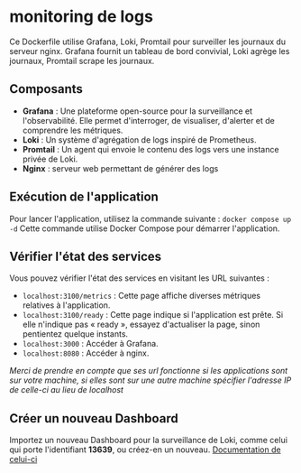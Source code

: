 # monitoring de logs
Ce Dockerfile utilise Grafana, Loki, Promtail pour surveiller les journaux du serveur nginx. Grafana fournit un tableau de bord convivial, Loki agrège les journaux, Promtail scrape les journaux.

## Composants
- **Grafana** : Une plateforme open-source pour la surveillance et l'observabilité. Elle permet d'interroger, de visualiser, d'alerter et de comprendre les métriques.
- **Loki** : Un système d'agrégation de logs inspiré de Prometheus.
- **Promtail** : Un agent qui envoie le contenu des logs vers une instance privée de Loki.
- **Nginx** : serveur web permettant de générer des logs

## Exécution de l'application
Pour lancer l'application, utilisez la commande suivante : `docker compose up -d`
Cette commande utilise Docker Compose pour démarrer l'application.

## Vérifier l'état des services
Vous pouvez vérifier l'état des services en visitant les URL suivantes :
- `localhost:3100/metrics` : Cette page affiche diverses métriques relatives à l'application.
- `localhost:3100/ready` : Cette page indique si l'application est prête. Si elle n'indique pas « ready », essayez d'actualiser la page, sinon pentientez quelque instants.
- `localhost:3000` : Accéder à Grafana.
- `localhost:8080` : Accéder à nginx.

*Merci de prendre en compte que ses url fonctionne si les applications sont sur votre machine, si elles sont sur une autre machine spécifier l'adresse IP de celle-ci au lieu de localhost*

## Créer un nouveau Dashboard
Importez un nouveau Dashboard pour la surveillance de Loki, comme celui qui porte l'identifiant **13639**, ou créez-en un nouveau.
<a href="https://grafana.com/grafana/dashboards/13639-logs-app/">Documentation de celui-ci</a>
